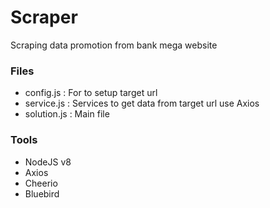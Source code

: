 # Scraper
Scraping data promotion from bank mega website

### Files
- config.js : For to setup target url
- service.js : Services to get data from target url use Axios
- solution.js : Main file

### Tools
- NodeJS v8
- Axios
- Cheerio
- Bluebird
